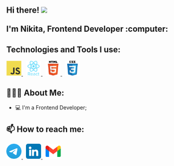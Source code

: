 <h2 align="left">
  <br>Hi there! <img src="https://user-images.githubusercontent.com/42378118/110234147-e3259600-7f4e-11eb-95be-0c4047144dea.gif" width="30"><br>
  <br> I'm Nikita, Frontend Developer :computer:<br>
</h2> 


<h2 align="left">Technologies and Tools I use:</h2>

  <a href = "https://developer.mozilla.org/en-US/docs/Web/JavaScript"> 
    <img src = "https://raw.githubusercontent.com/devicons/devicon/master/icons/javascript/javascript-original.svg" alt="javascript" width="40" height="40"/>
  </a>&nbsp;
  <a href = "https://reactjs.org/"> 
    <img src = "https://raw.githubusercontent.com/devicons/devicon/master/icons/react/react-original-wordmark.svg" alt="react" width="40" height="40"/>
  </a>&nbsp;
<!--   <a href = "https://docs.soliditylang.org/en/v0.8.23/"> 
    <img src = "logos/solidity.png" alt="react" width="40" height="40"/>
  </a>&nbsp; -->
  <a href = "https://html.spec.whatwg.org/multipage/"> 
      <img src = "https://raw.githubusercontent.com/devicons/devicon/master/icons/html5/html5-original-wordmark.svg" alt="html5" width="40" height="40"/>
  </a>&nbsp;
  <a href = "https://www.w3schools.com/css/"> 
    <img src = "https://raw.githubusercontent.com/devicons/devicon/master/icons/css3/css3-original-wordmark.svg" alt="css3" width="40" height="40"/>
  </a>


<h2 align="left">👨🏻‍💻 About Me:</h2>

  - :computer: I'm a Frontend Developer;


<h2 align = "left"> 📫 How to reach me:</h2>

  <a href = "https://t.me/aZo1010">
    <img src = "logos/telegram.png" alt = "Telegram-logo" width="40px" height="40px"/>
  </a>&nbsp;
  <a href = "https://www.linkedin.com/in/nikita-petrukhin/">
    <img src = "logos/linkedin.png" alt = "LinkedIn-logo" width="40px" height="40px"/>
  </a>&nbsp;
  <a href = "mailto:nikita.p1577@gmail.com">
    <img src = "logos/gmail.png" alt = "G-Mail-logo" width="40px" height="40px"/>
  </a>
